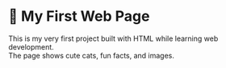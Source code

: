 # 🐾 My First Web Page 

This is my very first project built with HTML while learning web development.  
The page shows cute cats, fun facts, and images.  
